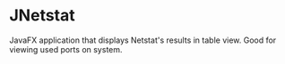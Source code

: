 # JNetstat
JavaFX application that displays Netstat's results in table view. Good for viewing used ports on system.
